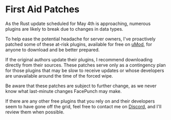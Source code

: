 # First Aid Patches
As the Rust update scheduled for May 4th is approaching, numerous plugins are likely to break due to changes in data types.

To help ease the potential headache for server owners, I've proactively patched some of these at-risk plugins, available for free on [uMod](https://umod.org/plugins), for anyone to download and be better prepared.

If the original authors update their plugins, I recommend downloading directly from their sources. These patches serve only as a contingency plan for those plugins that may be slow to receive updates or whose developers are unavailable around the time of the forced wipe.

Be aware that these patches are subject to further change, as we never know what last-minute changes FacePunch may make.                                              



If there are any other free plugins that you rely on and their developers seem to have gone off the grid, feel free to contact me on [Discord](https://discord.gg/Sn6pQHGUe3), and I'll review them when possible.
